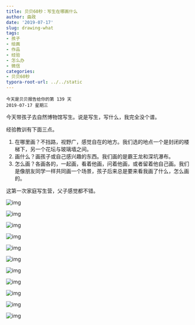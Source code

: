 ```yaml
---
title: 贝贝60秒：写生在哪画什么
author: 曲政
date: '2019-07-17'
slug: drawing-what
tags:
- 孩子
- 绘画
- 作品
- 经验
- 怎么办
- 微信
categories:
- 贝贝60秒
typora-root-url: ../../static
---
```


```
今天是贝贝报告给你的第 139 天
2019-07-17 星期三
```

今天带孩子去自然博物馆写生。说是写生，写什么，我完全没个谱。

经验教训有下面三点。

1.  在哪里画？不挡路，视野广，感觉自在的地方。我们选的地点一个是封闭的楼梯下，另一个花坛与玻璃墙之间。
2.  画什么？画孩子或自己感兴趣的东西。我们画的是霸王龙和深坑瀑布。
3.  怎么画？各画各的，一起画，看着他画，问着他画，或者留着他自己画。我们是像朋友同学一样共同画一个场景，孩子后来总是要来看我画了什么，怎么画的。

这第一次家庭写生营，父子感觉都不错。

![img](/images/2019-07-17-%E8%B4%9D%E8%B4%9D60%E7%A7%92%EF%BC%9A%E5%86%99%E7%94%9F%E5%9C%A8%E5%93%AA%E7%94%BB%E4%BB%80%E4%B9%88/640-20200416100749380.jpeg)

![img](/images/2019-07-17-%E8%B4%9D%E8%B4%9D60%E7%A7%92%EF%BC%9A%E5%86%99%E7%94%9F%E5%9C%A8%E5%93%AA%E7%94%BB%E4%BB%80%E4%B9%88/640-20200416100749558.jpeg)

![img](/images/2019-07-17-%E8%B4%9D%E8%B4%9D60%E7%A7%92%EF%BC%9A%E5%86%99%E7%94%9F%E5%9C%A8%E5%93%AA%E7%94%BB%E4%BB%80%E4%B9%88/640-20200416100749568.jpeg)

![img](/images/2019-07-17-%E8%B4%9D%E8%B4%9D60%E7%A7%92%EF%BC%9A%E5%86%99%E7%94%9F%E5%9C%A8%E5%93%AA%E7%94%BB%E4%BB%80%E4%B9%88/640-20200416100749651.jpeg)

![img](/images/2019-07-17-%E8%B4%9D%E8%B4%9D60%E7%A7%92%EF%BC%9A%E5%86%99%E7%94%9F%E5%9C%A8%E5%93%AA%E7%94%BB%E4%BB%80%E4%B9%88/640-20200416100749836.jpeg)

![img](/images/2019-07-17-%E8%B4%9D%E8%B4%9D60%E7%A7%92%EF%BC%9A%E5%86%99%E7%94%9F%E5%9C%A8%E5%93%AA%E7%94%BB%E4%BB%80%E4%B9%88/640-20200416100749693.jpeg)

![img](/images/2019-07-17-%E8%B4%9D%E8%B4%9D60%E7%A7%92%EF%BC%9A%E5%86%99%E7%94%9F%E5%9C%A8%E5%93%AA%E7%94%BB%E4%BB%80%E4%B9%88/640-20200416100749473.jpeg)

![img](/images/2019-07-17-%E8%B4%9D%E8%B4%9D60%E7%A7%92%EF%BC%9A%E5%86%99%E7%94%9F%E5%9C%A8%E5%93%AA%E7%94%BB%E4%BB%80%E4%B9%88/640-20200416100749646.jpeg)

![img](/images/2019-07-17-%E8%B4%9D%E8%B4%9D60%E7%A7%92%EF%BC%9A%E5%86%99%E7%94%9F%E5%9C%A8%E5%93%AA%E7%94%BB%E4%BB%80%E4%B9%88/640-20200416100749685.jpeg)

![img](/images/2019-07-17-%E8%B4%9D%E8%B4%9D60%E7%A7%92%EF%BC%9A%E5%86%99%E7%94%9F%E5%9C%A8%E5%93%AA%E7%94%BB%E4%BB%80%E4%B9%88/640-20200416100749692.jpeg)

![img](/images/2019-07-17-%E8%B4%9D%E8%B4%9D60%E7%A7%92%EF%BC%9A%E5%86%99%E7%94%9F%E5%9C%A8%E5%93%AA%E7%94%BB%E4%BB%80%E4%B9%88/640-20200416100749829.jpeg)